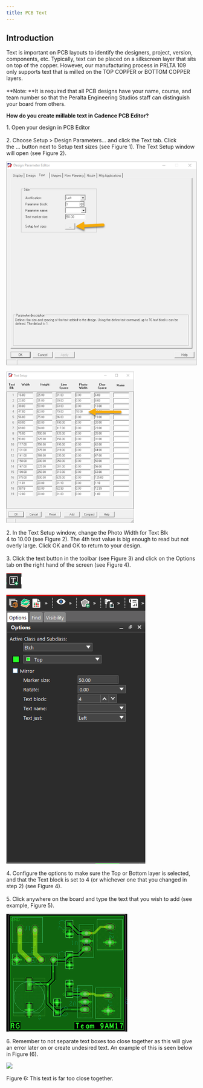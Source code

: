 ```yaml
---
title: PCB Text
---
```


## Introduction

Text is important on PCB layouts to identify the designers, project, version, components, etc. Typically, text can be placed on a silkscreen layer that sits on top of the copper. However, our manufacturing process in PRLTA 109 only supports text that is milled on the TOP COPPER or BOTTOM COPPER layers.\
\
**Note: **It is required that all PCB designs have your name, course, and team number so that the Peralta Engineering Studios staff can distinguish your board from others.

**How do you create millable text in Cadence PCB Editor?**

1\. Open your design in PCB Editor\
\
2. Choose Setup \> Design Parameters\... and click the Text tab. Click the \... button next to Setup text sizes (see Figure 1). The Text Setup window will open (see Figure 2).

![Figure 1: Design Parameter Editor Text tab][1]

![Figure 2: Text Setup window][2]

2\. In the Text Setup window, change the Photo Width for Text Blk 4 to 10.00 (see Figure 2). The 4th text value is big enough to read but not overly large. Click OK and OK to return to your design.\
\
3. Click the text button in the toolbar (see Figure 3) and click on the Options tab on the right hand of the screen (see Figure 4).

![Figure 3: Add Text button][3]

![Figure 4: Options tab configured for the 4th text block][4]

4\. Configure the options to make sure the Top or Bottom layer is selected, and that the Text block is set to 4 (or whichever one that you changed in step 2) (see Figure 4).\
\
5. Click anywhere on the board and type the text that you wish to add (see example, Figure 5).

![Figure 5: Example text on a layout][5]

6\. Remember to not separate text boxes too close together as this will give an error later on or create undesired text. An example of this is seen below in Figure (6).

![][6]

Figure 6: This text is far too close together.

  [1]: image1.png 
  [2]: image2.png 
  [3]: image3.png 
  [4]: image4.png 
  [5]: image5.png 
  [6]: image6.png 
